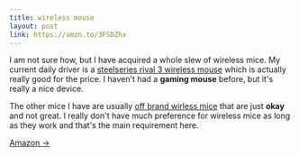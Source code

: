 ```yaml
---
title: wireless mouse
layout: post
link: https://amzn.to/3FSDZhx
---
```


I am not sure how, but I have acquired a whole slew of wireless mice. My current daily driver is a
[steelseries rival 3 wireless mouse](https://amzn.to/3ZjhXuU) which is actually really good for the price. I haven't had a **gaming mouse** before, but it's really a nice device. 

The other mice I have are usually [off brand wirless mice][cheapmice] that are just **okay** and not great. I really don't have much preference for wireless mice as long as they work and that's the main requirement here. 


[cheapmice]: https://amzn.to/3z5AdNZ


<a href="{{ page.link }}"> Amazon <span class="link-arrow"> &rarr;</span></a>
